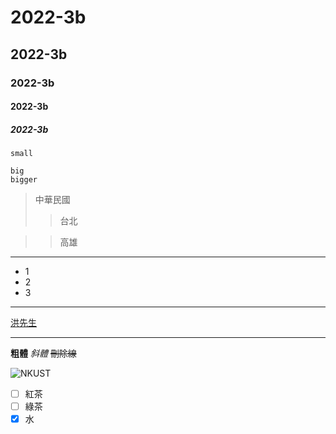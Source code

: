 # 2022-3b
## 2022-3b
### 2022-3b
#### 2022-3b
##### 2022-3b

`small`

```
big
bigger
```

>中華民國
>>台北

>>高雄
***

* 1
* 2
* 3
---
[洪先生](https://github.com/jinHung2201/2022-3B/blob/main/README.md)
___
**粗體**
*斜體*
~~刪除線~~

![NKUST](nkust.pg "高科大")

- [ ] 紅茶
- [ ] 綠茶
- [x] 水
